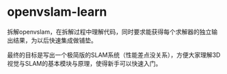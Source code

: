 # openvslam-learn

拆解openvslam，在拆解过程中理解代码，同时要求能获得每个求解器的独立输出结果，为以后快速集成做铺垫。

最终的目标是写出一个极简版的SLAM系统（性能差点没关系），方便大家理解3D视觉与SLAM的基本模块与原理，使得新手可以快速入门。
